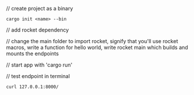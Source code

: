 // create project as a binary

    cargo init <name> --bin

// add rocket dependency

// change the main folder to import rocket, signify that you'll use rocket macros, write a function for hello world, write rocket main which builds and mounts the endpoints

// start app with 'cargo run'

// test endpoint in terminal

    curl 127.0.0.1:8000/


